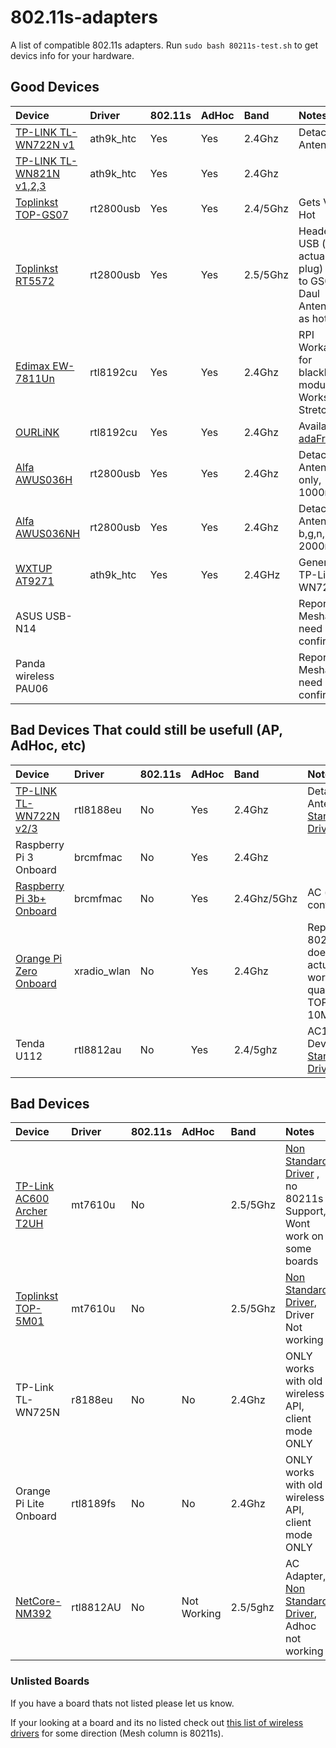 # 802.11s-adapters
A list of compatible 802.11s adapters.
Run `sudo bash 80211s-test.sh` to get devics info for your hardware.

## Good Devices

| Device                    | Driver       | 802.11s | AdHoc | Band | Notes      |
| :------------------------ | :----------- | :------ | :-----| :----| :----------|
| [TP-LINK TL-WN722N v1](tplink-tl-wn722n-v1/tplink-tl-wn722n-v1.md)| ath9k_htc | Yes | Yes | 2.4Ghz |Detachable Antenna |
| [TP-LINK TL-WN821N v1,2,3](tl-wn821n/tl-wn821n.md.md)| ath9k_htc | Yes | Yes | 2.4Ghz | |
| [Toplinkst TOP-GS07](toplinkst-top-gs07/toplinkst-top-gs07.md)    | rt2800usb | Yes | Yes | 2.4/5Ghz |Gets Very Hot      |
| [Toplinkst RT5572](toplinkst-rt5572/toplinkst-rt5572.md) | rt2800usb | Yes | Yes | 2.5/5Ghz | Headers for USB (no actualy usb plug) Similar to GS07, Daul Antenna not as hot |
| [Edimax EW-7811Un](edimax-ew-7811un/edimax-ew-7811un.md) | rtl8192cu | Yes | Yes | 2.4Ghz | RPI Workaround for blacklisted module. Works on Stretch |
| [OURLiNK](ourlink-150m/ourlink-150m.md) | rtl8192cu | Yes | Yes | 2.4Ghz | Available [adaFruit](https://www.adafruit.com/product/1012) |
| [Alfa AWUS036H](alfa-AWUS036h/alfa-AWUS036h.md) | rt2800usb | Yes | Yes | 2.4Ghz | Detachable Antenna, b,g only, 1000mw |
| [Alfa AWUS036NH](alfa-awus036nh/alfa-awus036nh.md) | rt2800usb | Yes | Yes | 2.4Ghz | Detachable Antenna b,g,n, 2000mw|
| [WXTUP AT9271](wxtup-ar9271/wxtup-ar9271.md) | ath9k_htc | Yes | Yes | 2.4GHz | Generic of TP-Link TL-WN722N|
| ASUS USB-N14 | | | || Reported Meshable, need confirmation |
| Panda wireless PAU06 | | | || Reported Meshable, need confirmation |

## Bad Devices That could still be usefull (AP, AdHoc, etc)
| Device                    | Driver       | 802.11s | AdHoc | Band | Notes      |
| :------------------------ | :----------- | :------ | :-----| :----| :----------|
| [TP-LINK TL-WN722N v2/3](tplink-tl-wn722n-v2/tplink-tl-wn722n-v2.md)| rtl8188eu | No | Yes | 2.4Ghz |Detachable Antenna [Non Standard Driver](https://github.com/abhijeet2096/TL-WN722N-V2.git) |
| Raspberry Pi 3 Onboard | brcmfmac | No | Yes | 2.4Ghz | |
| [Raspberry Pi 3b+ Onboard](raspberry3bplus/raspberry3bplus.md) | brcmfmac | No | Yes | 2.4Ghz/5Ghz | AC (need confirmation) |
| [Orange Pi Zero Onboard](orangepizero/orangepizero.md) | xradio_wlan | No | Yes | 2.4Ghz | Reports 802.11s but does not actually work. Poor quality driver TOPS 10Mbps|
| Tenda U112              | rtl8812au | No | Yes | 2.4/5ghz | AC1300 Device, [Non Standard Driver](https://github.com/xxNull-lsk/rtl8812AU/tree/2087f8addfa255c4c452260d4abc1645293158d4) |

## Bad Devices 
| Device                    | Driver       | 802.11s | AdHoc | Band | Notes      |
| :------------------------ | :----------- | :------ | :-----| :----| :----------|
| [TP-Link AC600 Archer T2UH](tplink-ac600-t2uh/tplink-ac600-t2uh.md) | mt7610u | No | | 2.5/5Ghz| [Non Standard Driver](https://github.com/ulli-kroll/mt7610u) , no 80211s Support, Wont work on some boards |
| [Toplinkst TOP-5M01](toplinkst-top-5m01/toplinkst-top-5m01.md) | mt7610u | No | | 2.5/5Ghz| [Non Standard Driver](https://github.com/ulli-kroll/mt7610u), Driver Not working |
| TP-Link TL-WN725N          | r8188eu | No | No | 2.4Ghz | ONLY works with old wireless API, client mode ONLY | 
| Orange Pi Lite Onboard | rtl8189fs | No | No | 2.4Ghz | ONLY works with old wireless API, client mode ONLY |
| [NetCore-NM392](netcore-nw392/netcore-nw392.md) | rtl8812AU | No | Not Working | 2.5/5ghz | AC Adapter, [Non Standard Driver](https://github.com/diederikdehaas/rtl8812AU), Adhoc not working |


### Unlisted Boards

If you have a board thats not listed please let us know. 

If your looking at a board and its no listed check out [this list of wireless drivers](https://wireless.wiki.kernel.org/en/users/Drivers) for some direction (Mesh column is 80211s).
